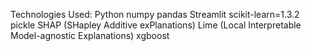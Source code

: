 Technologies Used:
Python
numpy
pandas
Streamlit
scikit-learn=1.3.2
pickle
SHAP (SHapley Additive exPlanations)
Lime (Local Interpretable Model-agnostic Explanations)
xgboost
